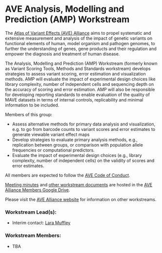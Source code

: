 # AVE Analysis, Modelling and Prediction (AMP) Workstream 

The [Atlas of Variant Effects (AVE) Alliance](https://www.varianteffect.org) aims to propel systematic and extensive measurement and analysis of the impact of genetic variants on functional elements of human, model organism and pathogen genomes, to further the understanding of genes, gene products and their regulation and empower the diagnosis and treatment of human disease.

The Analysis, Modelling and Prediction (AMP) Workstream (formerly known as Variant Scoring Tools, Methods and Standards workstream) develops strategies to assess variant scoring, error estimation and visualization methods.  AMP will evaluate the impact of experimental design choices like library complexity, number of independent cells and sequencing depth on the accuracy of scoring and error estimation. AMP will also be responsible for developing reporting standards to enable evaluation of the quality of MAVE datasets in terms of internal controls, replicability and minimal information to be included.

Members of this group:

* Assess alternative methods for primary data analysis and visualization, e.g. to go from barcode counts to variant scores and error estimates to generate viewable variant effect maps
* Develop strategies to evaluate primary analysis methods, e.g., replication between groups, or comparison with population allele frequencies or computational predictors.
* Evaluate the impact of experimental design choices (e.g., library complexity, number of independent cells) on the validity of scores and error estimates.

All members are expected to follow the [AVE Code of Conduct](https://www.varianteffect.org/code-of-conduct).

[Meeting minutes](https://docs.google.com/document/d/1OD9L8HjWo8P92VJe5X3owU8HOaJ99ha8Ky8hUuwxuxQ/edit) and [other workstream documents](https://drive.google.com/drive/folders/1gS3WKB2TquEZnOdbyUTTPX3RdUXBUd_0) are hosted in the [AVE Alliance Members Google Drive](https://drive.google.com/drive/folders/0AB1IMnWMCvviUk9PVA).

Please visit the [AVE Alliance website](https://www.varianteffect.org/workstreams) for information on other workstreams.

### Workstream Lead(s): 
* Interim contact: [Lara Muffley](mailto:muffley@uw.edu?subject=AVE%20AMP%20Workstream)

### Workstream Members:
* TBA
